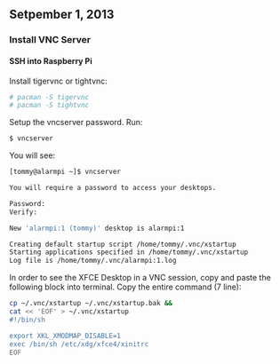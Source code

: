 ## Setpember 1, 2013

### Install VNC Server 
#### SSH into Raspberry Pi

Install tigervnc or tightvnc:

```bash
# pacman -S tigervnc
# pacman -S tightvnc
```

Setup the vncserver password. Run: 

```bash
$ vncserver
```

You will see:

```bash
[tommy@alarmpi ~]$ vncserver  

You will require a password to access your desktops.

Password:
Verify:

New 'alarmpi:1 (tommy)' desktop is alarmpi:1

Creating default startup script /home/tommy/.vnc/xstartup
Starting applications specified in /home/tommy/.vnc/xstartup
Log file is /home/tommy/.vnc/alarmpi:1.log
```

In order to see the XFCE Desktop in a VNC session, copy and paste the following
block into terminal. Copy the entire command (7 line): 

```bash
cp ~/.vnc/xstartup ~/.vnc/xstartup.bak &&
cat << 'EOF' > ~/.vnc/xstartup
#!/bin/sh

export XKL_XMODMAP_DISABLE=1
exec /bin/sh /etc/xdg/xfce4/xinitrc
EOF
```
